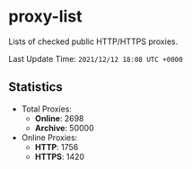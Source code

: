 # proxy-list  
Lists of checked public HTTP/HTTPS proxies.    

Last Update Time: `2021/12/12 18:08 UTC +0000`  
## Statistics  
- Total Proxies:  
  - **Online**: 2698  
  - **Archive**: 50000  
- Online Proxies:  
  - **HTTP**: 1756  
  - **HTTPS**: 1420  
